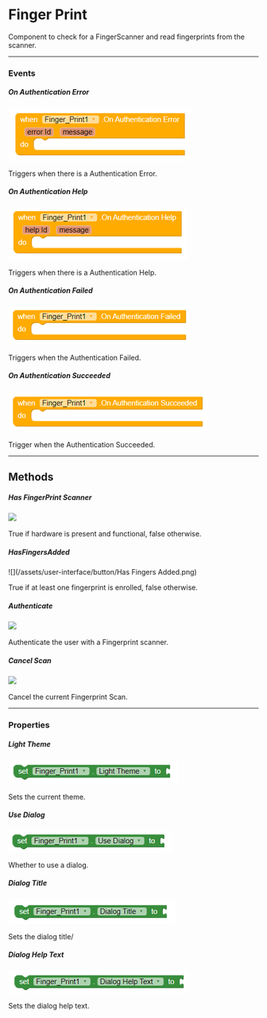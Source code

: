# Finger Print

Component to check for a FingerScanner and read fingerprints from the scanner.

---

### Events

##### On Authentication Error

![](/assets/sensors/finger-print/OnAuthenticationError.png)

Triggers when there is a Authentication Error.

##### On Authentication Help

![](/assets/sensors/finger-print/OnAuthenticationHelp.png)

Triggers when there is a Authentication Help.

##### On Authentication Failed

![](/assets/sensors/finger-print/OnAuthenticationFailed.png)

Triggers when the Authentication Failed.

##### On Authentication Succeeded

![](/assets/sensors/finger-print/OnAuthenticationSucceeded.png)

Trigger when the Authentication Succeeded.

---

## Methods

##### Has FingerPrint Scanner

![](/assets/user-interface/button/HasFingerPrintScanner.png)

True if hardware is present and functional, false otherwise.

##### HasFingersAdded

![](/assets/user-interface/button/Has Fingers Added.png)

True if at least one fingerprint is enrolled, false otherwise.

##### Authenticate

![](/assets/user-interface/button/Authenticate.png)

Authenticate the user with a Fingerprint scanner.

##### Cancel Scan

![](/assets/user-interface/button/CancelScan.png)

Cancel the current Fingerprint Scan.

---

### Properties

##### Light Theme

![](/assets/sensors/finger-print/LightTheme.png)

Sets the current theme.

##### Use Dialog

![](/assets/sensors/finger-print/UseDialog.png)

Whether to use a dialog.

##### Dialog Title

![](/assets/sensors/finger-print/DialogTitle.png)

Sets the dialog title/

##### Dialog Help Text

![](/assets/sensors/finger-print/DialogHelpText.png)

Sets the dialog help text.

